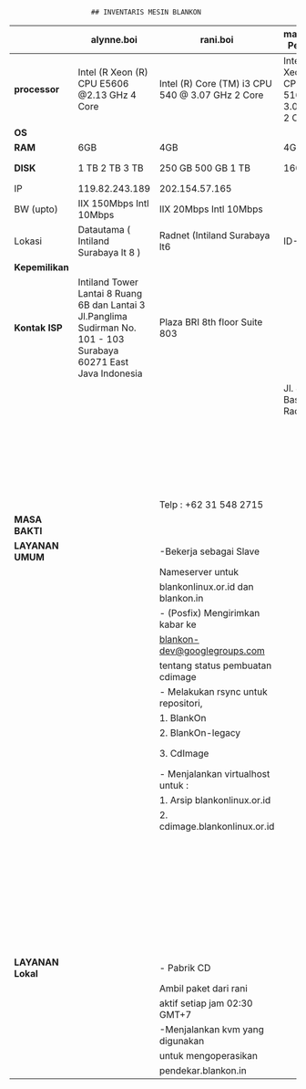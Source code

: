 						## INVENTARIS MESIN BLANKON
  
    
|             |  **alynne.boi**     |    **rani.boi**       |      **marya.boi**  Pensiun     |   **waljinah.boi**   |      **yeyen.boi**      |    **waw.boi**        |  **cahyono.bin**     |  
|-------------|---------------------|-----------------------|---------------------------------|----------------------|----------------------------------|-----------------------|----------------------|  
|**processor**| Intel (R Xeon (R)  CPU E5606  @2.13 GHz  4 Core | Intel (R)  Core (TM) i3  CPU 540  @ 3.07 GHz  2 Core  | Intel (R) Xeon (R)  CPU 5160  @ 3.00 GHz  2 Core | Intel (R) Atom (TM)  CPU D525  @ 1.80 GHz  2 Core  | Intel (R)  Core(TM) 2 Duo  CPU 4300  @ 1.80 GHz  2 Core | Raspberry Pi  type B  ARM 11  @ 700 MHz | Intel  8 Core|  
|     **OS**  |   | | |   |  |                   |
|    **RAM**  | 6GB  | 4GB | 4GB  | 4GB  | 6GB  | 256MB  | 6GB               |
|   **DISK**  |1 TB  2 TB  3 TB |250 GB  500 GB  1 TB | 160 GB | 32 GB   | 320 GB  320 GB |   |     |
|       IP    | 119.82.243.189 | 202.154.57.165 |  | 103.28.22.8 | 202.6.233.56 | 202.162.202.210 | 203.34.118.43  
|   BW (upto)     | IIX 150Mbps  Intl 10Mbps | IIX 20Mbps  Intl 10Mbps | | IIX 100Mbps  Intl 2Mbps| IIX 50Mbps  Intl 512Kbps  | IIX 1Mbps  Intl 1Mbps |  |
|     Lokasi      | Datautama  ( Intiland  Surabaya lt 8 )  | Radnet  (Intiland  Surabaya lt6 | ID-SIRTII  | Soerabaia  Networks  Gedung Tifa  | Padinet  IDCD3 | Nusanet  Graha Pena | ID-SIRTII  (Containner)       |
|**Kepemilikan**  | |  |   |   |  | Hibah  Rockybars.com |                   |
|**Kontak ISP**   | Intiland Tower  Lantai 8 Ruang 6B dan  Lantai 3  Jl.Panglima Sudirman  No. 101 - 103 Surabaya  60271 East Java Indonesia  | Plaza BRI 8th floor  Suite 803    |   | Gedung Artha Graha lt 26  Jl. Jend Sudirman | |  |  |
|                 |                                || Jl. Jend Basuki Rachmat  ||                                   || Kav. 21-23                             ||                                   ||                                 ||                   |
||              ||       || No.122 Surabaya 21 60271 ||                    || Senayan, Kebayoran Baru ||                   ||                        ||                          |
|                 ||                  || Phone:(031) 532 0170.  ||                           ||                    || Jakarta Selatan 12190   ||                    ||                 |
|                 ||               || (031) 547 5678           ||                                   ||                                   ||                                        || DKI Jakarta                     ||                                 ||                   |
|                 || Telp : +62 31 548 2715                 ||                          ||                                   ||                                        ||                                   ||                                 ||                   |
| **MASA BAKTI**  ||                                        ||                          ||  2010-24/02/2013                  ||                                        ||                                   ||                                 ||                   |  
|**LAYANAN UMUM** || -Bekerja sebagai Slave                 ||                          || - Bekerja sebagai dns master      || - Kumpulan sistem irgsh, terdiri :    ||-Bekerja sebagai server web        || -Bekerja sebagai server web     ||                   |
|                 || Nameserver untuk                       ||                          || untuk blankon.in,dan              || 1. Web irgsh -digunakan untuk         || mnjalankan virtualhost berikut: ||                   |
|                 || blankonlinux.or.id dan blankon.in      ||                          || slave untuk blankonlinux.or.id    || interaksi dengan tim pemaket         || 1. peduli.{.boi,bin}          || menjalankan virtualhost     ||                   |
|                 || - (Posfix) Mengirimkan kabar ke        ||                          || - Melayani nfs untuk local        || 2.taskinit -menerima input dari        || 2. panduan.boi,                  ||  waw.blankon.in                 ||                   |
|                 || blankon-dev@googlegroups.com           ||                          || ip repo buaya.klas.or.id                  || web dan menyebarkan tugas                   || - Bekerja sebagai             ||                       ||                   |
|                 || tentang status pembuatan cdimage       ||                          || tentang status pembuatan cdimage  || pembangunan                            || bind slave dns *.boi *.bin        ||                                 ||                   |
|                 || - Melakukan rsync untuk repositori,    ||                         ||-Replikasi repositori antara server|| 3. celeryd+rabbitmq -distributor       ||                                  ||                                 ||                   |
|                 || 1. BlankOn                             ||                          || allyne dengan rani dijalankan     || pesan ke mesin-mesin pembangun         ||                                   ||                                 ||                   |
|                 || 2. BlankOn-legacy                          ||                          || oleh srip mirror-blankon.sh       || -Bekerja sebagai server web,           ||                                   ||                                 ||                   |
|                 || 3. CdImage                             || mirror cdimage & arsip   ||                                   || menjalankan virtualhost berikut :      ||                                   ||                                ||                   |
|                 || - Menjalankan virtualhost untuk :      ||-Menjalankan virtualhost untuk:||                                   || 1. aku.blankonlinux.or.id             ||                                   ||                                 ||                   |
|                 || 1. Arsip blankonlinux.or.id                  || dev.blankonlinux.or.id   ||                                   || 2. arsip.blankonlinux.or.id           ||                                   ||                                 ||                   |
|                 || 2. cdimage.blankonlinux.or.id              ||                          ||                                   || 3. www.blankonlinux.or.id              ||                                  ||                                 ||                   |
|                 ||                                        ||                          ||                                   || 4. changelogs.blankonlinux.or.id       ||                                   ||                                ||                   |
|                 ||                                        ||                          ||                                  || 5. waljinah.blankonlinux.or.id         ||                                  ||                                 ||                   |
|                 ||                                        ||                          ||                                   || 6. waljinah.blankon.id                 ||                                   ||                                 ||                   |
|                 ||                                        ||                          ||                                   || 7. di.blankon.in                      ||                                   ||                                 ||                   |
|                 ||                                        ||                          ||                                  || 8. www.blankon.in                      ||                                   ||                                 ||                   |
|                 ||                                        ||                          ||                                   || 9. ayo.semuanya.di.blankon.in          ||                                   ||                                 ||                   |
|                 ||                                        ||                          ||                                   || 10. forum.blankonlinux.or.id           ||                                   ||                                 ||                   |
|                 ||                                        ||           || 11. i15n.blankonlinux.or.id            ||                                   ||                                 ||                            |
|                 ||                                        ||                          ||                                   || 12. irclog.blankon.in                  ||                                   ||                                 ||                   |
|                 ||                                        ||                          ||                                   || 13. irgsh.blankonlinux.or.id           ||                                   ||                                 ||                   |
|                 ||                                        ||                          || 14. p.blankon.in                       ||                                   ||                                 ||                   |
|                 ||                                        ||                          ||                                   || 15. irgsh2.blankonlinux.or.id          ||                                   ||                                 ||                   |
|                 ||                                        ||                          ||                                   || 16. konf.blankonlinux.or.id            ||                                   ||                                 ||                   |
|                 ||                          ||                                   ||                                   || 17. konf2010.blankonlinux.or.id        ||                                   ||                                 ||                   |
|                 ||                                        ||                         ||                                   || 18. konf2011.blankonlinux.or.id        ||                                   ||                                 ||                   |
|                 ||                                        ||                          ||                                   || 19. konf2012.blankonlinux.or.id       ||                                   ||                                 ||                   |
|                 ||                                        ||                          || 20. manokwari.blankonlinux.or.id       ||                                   ||                                 ||                            |
|                 ||                                        ||                        ||                                   || 21. sajadah.blankonlinux.or.id         ||                                   ||                               ||                   |
|                 ||                                        ||                          ||                                   || 22. security.blankonlinux.or.id      ||                                   ||                               ||                   |
|                 ||                                        ||                      ||                             || 23. serambi.blankonlinux.or.id        ||                                   ||                               ||                   |
|                 ||                                        ||                          ||                                   ||                                        || 24. tempel.blankon.in          ||                                   ||                   |
|                 ||                                        ||                          ||                                  || 25. w.blankon.in                   ||                             ||                              ||                            |
|**LAYANAN Lokal** || - Pabrik CD                            ||                          ||                                   ||                         ||                           ||                   |
|                  || Ambil paket dari rani                  ||                          ||                                   ||                                                 ||                                   ||                   |
|                  || aktif setiap jam 02:30 GMT+7           ||                          ||                                   ||                                        ||                                   ||                       ||                   |
|                  || -Menjalankan kvm yang digunakan        ||                          ||                                   ||                                        ||                                   ||                                 ||                   |
|                  || untuk mengoperasikan                   ||                          ||                                   ||                                        ||                                   ||                                 ||                   |
|                  || pendekar.blankon.in                    ||                          ||                                   ||                                        ||                                   ||                                 ||                  
